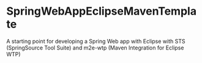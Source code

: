 SpringWebAppEclipseMavenTemplate
================================

A starting point for developing a Spring Web app with Eclipse with STS (SpringSource Tool Suite) and m2e-wtp (Maven Integration for Eclipse WTP)